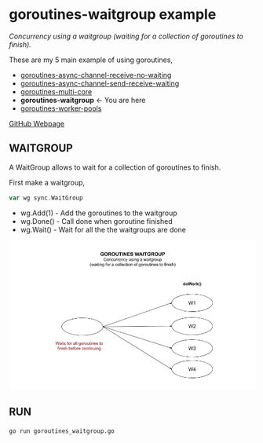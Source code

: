 # goroutines-waitgroup example

_Concurrency using a waitgroup (waiting for a collection of goroutines to finish)._

These are my 5 main example of using goroutines,

* [goroutines-async-channel-receive-no-waiting](https://github.com/JeffDeCola/my-go-examples/tree/master/goroutines/goroutines-async-channel-receive-no-waiting)
* [goroutines-async-channel-send-receive-waiting](https://github.com/JeffDeCola/my-go-examples/tree/master/goroutines/goroutines-async-channel-send-receive-waiting)
* [goroutines-multi-core](https://github.com/JeffDeCola/my-go-examples/tree/master/goroutines/goroutines-multi-core)
* **goroutines-waitgroup** <- You are here
* [goroutines-worker-pools](https://github.com/JeffDeCola/my-go-examples/tree/master/goroutines/goroutines-worker-pools)

[GitHub Webpage](https://jeffdecola.github.io/my-go-examples/)

## WAITGROUP

A WaitGroup allows to wait for a collection of goroutines to finish.

First make a waitgroup,

```go
var wg sync.WaitGroup
```

* wg.Add(1) - Add the goroutines to the waitgroup
* wg.Done() - Call done when goroutine finished
* wg.Wait() - Wait for all the the waitgroups are done

![IMAGE - goroutines-waitgroup - IMAGE](../../docs/pics/goroutines-waitgroup.jpg)

## RUN

```bash
go run goroutines_waitgroup.go
```

